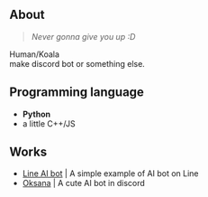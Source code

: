 ## About 
> *Never gonna give you up :D*  

Human/Koala  
make discord bot or something else.

## Programming language
- **Python**
- a little C++/JS

## Works
- [Line AI bot](https://github.com/lchenglin29/LineAIbot_OpenSource) | A simple example of AI bot on Line
- [Oksana](https://github.com/lchenglin29/Oksana_on_discord) | A cute AI bot in discord 



<!---
lchenglin29/lchenglin29 is a ✨ special ✨ repository because its `README.md` (this file) appears on your GitHub profile.
You can click the Preview link to take a look at your changes.
--->
